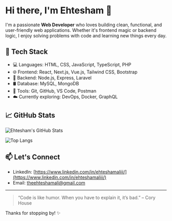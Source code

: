 # Hi there, I'm Ehtesham 👋

I'm a passionate **Web Developer** who loves building clean, functional, and user-friendly web applications. Whether it's frontend magic or backend logic, I enjoy solving problems with code and learning new things every day.

## 🚀 Tech Stack

- 💻 Languages: HTML, CSS, JavaScript, TypeScript, PHP
- 🌐 Frontend: React, Next.js, Vue.js, Tailwind CSS, Bootstrap
- 🔧 Backend: Node.js, Express, Laravel
- 🛢️ Database: MySQL, MongoDB
- 🧰 Tools: Git, GitHub, VS Code, Postman
- ☁️ Currently exploring: DevOps, Docker, GraphQL

## 📈 GitHub Stats

![Ehtesham's GitHub Stats](https://github-readme-stats.vercel.app/api?username=ehteshamaliii&show_icons=true&theme=radical)

![Top Langs](https://github-readme-stats.vercel.app/api/top-langs/?username=ehteshamaliii&layout=compact&theme=radical)

## 📫 Let's Connect

- LinkedIn: [https://www.linkedin.com/in/ehteshamaliii/](https://www.linkedin.com/in/ehteshamaliii/)
- Email: theehteshamali@gmail.com

---

> “Code is like humor. When you have to explain it, it’s bad.” – Cory House

Thanks for stopping by! ✨
